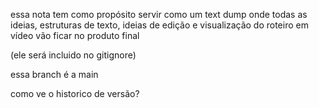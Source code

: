 essa nota tem como propósito servir como um text dump onde todas as ideias, estruturas de texto, ideias de edição e visualização do roteiro em vídeo vão ficar no produto final

(ele será incluido no gitignore)

essa branch é a main

como ve o historico de versão?